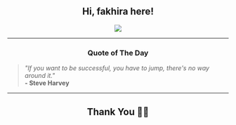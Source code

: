 <h2 align="center"> Hi, fakhira here!</h2>

<p align="center">
<a href="https://github.com/fakhiralkda" alt="github streak"><img src="https://dvst-streak.herokuapp.com/?user=fakhiralkda&theme=tokyonight&fire=DD472C"></a>
</p>

<hr>
<h3 align="center">Quote of The Day</h3>
<p align="center">
<blockquote>
<i>"If you want to be successful, you have to jump, there's no way around it."</i>
<br>
<b>- Steve Harvey</b>
</blockquote>
</p>


<hr>
<h2 align="center">Thank You 🙏🏼</h2>
